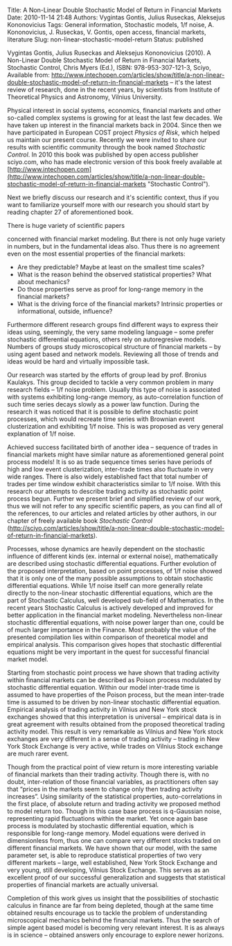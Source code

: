 Title: A Non-Linear Double Stochastic Model of Return in Financial Markets
Date: 2010-11-14 21:48
Authors: Vygintas Gontis, Julius Ruseckas, Aleksejus Kononovicius
Tags: General information, Stochastic models, 1/f noise, A. Kononovicius, J. Ruseckas, V. Gontis, open access, financial markets, literature
Slug: non-linear-stochastic-model-return
Status: published

Vygintas Gontis, Julius Ruseckas and Aleksejus
Kononovicius (2010). A Non-Linear Double Stochastic Model of Return in
Financial Markets, Stochastic Control, Chris Myers (Ed.), ISBN:
978-953-307-121-3, Sciyo, Available from:
<http://www.intechopen.com/articles/show/title/a-non-linear-double-stochastic-model-of-return-in-financial-markets>
– it's the latest review of research, done in the recent years, by
scientists from Institute of Theoretical Physics and Astronomy, Vilnius
University.

Physical interest in social systems, economics, financial markets and
other so-called complex systems is growing for at least the last few
decades. We have taken up interest in the financial markets back in
2004. Since then we have participated in European COST project *Physics
of Risk*, which helped us maintain our present course. Recently we were
invited to share our results with scientific community through the book
named *Stochastic Control*. In 2010 this book was published by open
access publisher sciyo.com, who has made electronic version of this book
freely available at
[http://www.intechopen.com](http://www.intechopen.com/articles/show/title/a-non-linear-double-stochastic-model-of-return-in-financial-markets "Stochastic Control").

Next we briefly discuss our research and it's scientific context, thus
if you want to familiarize yourself more with our research you should
start by reading chapter 27 of aforementioned book.

<!--more-->There is huge variety of scientific papers
concerned with financial market modeling. But there is not only huge
variety in numbers, but in the fundamental ideas also. Thus there is no
agreement even on the most essential properties of the financial
markets:

-   Are they predictable? Maybe at least on the smallest time scales?
-   What is the reason behind the observed statistical properties? What
    about mechanics?
-   Do those properties serve as proof for long-range memory in the
    financial markets?
-   What is the driving force of the financial markets? Intrinsic
    properties or informational, outside, influence?

Furthermore different research groups find different ways to express
their ideas using, seemingly, the very same modeling language – some
prefer stochastic differential equations, others rely on autoregresive
models. Numbers of groups study microscopical structure of financial
markets – by using agent based and network models. Reviewing all those
of trends and ideas would be hard and virtually impossible task.

Our research was started by the efforts of group lead by prof. Bronius
Kaulakys. This group decided to tackle a very common problem in many
research fields – 1/f noise problem. Usually this type of noise is
associated with systems exhibiting long-range memory, as
auto-correlation function of such time series decays slowly as a power
law function. During the research it was noticed that it is possible to
define stochastic point processes, which would recreate time series with
Brownian event clusterization and exhibiting 1/f noise. This is was
proposed as very general explanation of 1/f noise.

Achieved success facilitated birth of another idea – sequence of trades
in financial markets might have similar nature as aforementioned general
point process models! It is so as trade sequence times series have
periods of high and low event clusterization, inter-trade times also
fluctuate in very wide ranges. There is also widely established fact
that total number of trades per time window exhibit characteristics
similar to 1/f noise. With this research our attempts to describe
trading activity as stochastic point process begun. Further we present
brief and simplified review of our work, thus we will not refer to any
specific scientific papers, as you can find all of the references, to
our articles and related articles by other authors, in our chapter of
freely available book *Stochastic Control*
(<http://sciyo.com/articles/show/title/a-non-linear-double-stochastic-model-of-return-in-financial-markets>).

Processes, whose dynamics are heavily dependent on the stochastic
influence of different kinds (ex. internal or external noise),
mathematically are described using stochastic differential equations.
Further evolution of the proposed interpretation, based on point
processes, of 1/f noise showed that it is only one of the many possible
assumptions to obtain stochastic differential equations. While 1/f noise
itself can more generally relate directly to the non-linear stochastic
differential equations, which are the part of Stochastic Calculus, well
developed sub-field of Mathematics. In the recent years Stochastic
Calculus is actively developed and improved for better application in
the financial market modeling. Nevertheless non-linear stochastic
differential equations, with noise power larger than one, could be of
much larger importance in the Finance. Most probably the value of the
presented compilation lies within comparison of theoretical model and
empirical analysis. This comparison gives hopes that stochastic
differential equations might be very important in the quest for
successful financial market model.

Starting from stochastic point process we have shown that trading
activity within financial markets can be described as Poison process
modulated by stochastic differential equation. Within our model
inter-trade time is assumed to have properties of the Poison process,
but the mean inter-trade time is assumed to be driven by non-linear
stochastic differential equation. Empirical analysis of trading activity
in Vilnius and New York stock exchanges showed that this interpretation
is universal – empirical data is in great agreement with results
obtained from the proposed theoretical trading activity model. This
result is very remarkable as Vilnius and New York stock exchanges are
very different in a sense of trading activity – trading in New York
Stock Exchange is very active, while trades on Vilnius Stock exchange
are much rarer event.

Though from the practical point of view return is more interesting
variable of financial markets than their trading activity. Though there
is, with no doubt, inter-relation of those financial variables, as
practitioners often say that “prices in the markets seem to change only
then trading activity increases”. Using similarity of the statistical
properties, auto-correlations in the first place, of absolute return and
trading activity we proposed method to model return too. Though in this
case base process is q-Gaussian noise, representing rapid fluctuations
within the market. Yet once again base process is modulated by
stochastic differential equation, which is responsible for long-range
memory. Model equations were derived in dimensionless from, thus one can
compare very different stocks traded on different financial markets. We
have shown that our model, with the same parameter set, is able to
reproduce statistical properties of two very different markets – large,
well established, New York Stock Exchange and very young, still
developing, Vilnius Stock Exchange. This serves as an excellent proof of
our successful generalization and suggests that statistical properties
of financial markets are actually universal.

Completion of this work gives us insight that the possibilities of
stochastic calculus in finance are far from being depleted, though at
the same time obtained results encourage us to tackle the problem of
understanding microscopical mechanics behind the financial markets. Thus
the search of simple agent based model is becoming very relevant
interest. It is as always is in science – obtained answers only
encourage to explore newer horizons.

